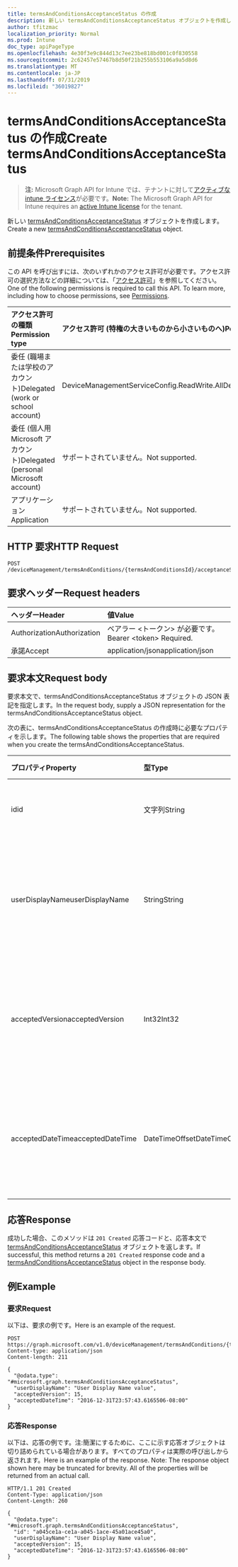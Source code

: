 ```yaml
---
title: termsAndConditionsAcceptanceStatus の作成
description: 新しい termsAndConditionsAcceptanceStatus オブジェクトを作成します。
author: tfitzmac
localization_priority: Normal
ms.prod: Intune
doc_type: apiPageType
ms.openlocfilehash: 4e30f3e9c844d13c7ee23be818bd001c0f830558
ms.sourcegitcommit: 2c62457e57467b8d50f21b255b553106a9a5d8d6
ms.translationtype: MT
ms.contentlocale: ja-JP
ms.lasthandoff: 07/31/2019
ms.locfileid: "36019827"
---
```

# <a name="create-termsandconditionsacceptancestatus"></a><span data-ttu-id="3feae-103">termsAndConditionsAcceptanceStatus の作成</span><span class="sxs-lookup"><span data-stu-id="3feae-103">Create termsAndConditionsAcceptanceStatus</span></span>

> <span data-ttu-id="3feae-104">**注:** Microsoft Graph API for Intune では、テナントに対して[アクティブな intune ライセンス](https://go.microsoft.com/fwlink/?linkid=839381)が必要です。</span><span class="sxs-lookup"><span data-stu-id="3feae-104">**Note:** The Microsoft Graph API for Intune requires an [active Intune license](https://go.microsoft.com/fwlink/?linkid=839381) for the tenant.</span></span>

<span data-ttu-id="3feae-105">新しい [termsAndConditionsAcceptanceStatus](../resources/intune-companyterms-termsandconditionsacceptancestatus.md) オブジェクトを作成します。</span><span class="sxs-lookup"><span data-stu-id="3feae-105">Create a new [termsAndConditionsAcceptanceStatus](../resources/intune-companyterms-termsandconditionsacceptancestatus.md) object.</span></span>

## <a name="prerequisites"></a><span data-ttu-id="3feae-106">前提条件</span><span class="sxs-lookup"><span data-stu-id="3feae-106">Prerequisites</span></span>
<span data-ttu-id="3feae-p101">この API を呼び出すには、次のいずれかのアクセス許可が必要です。アクセス許可の選択方法などの詳細については、「[アクセス許可](/graph/permissions-reference)」を参照してください。</span><span class="sxs-lookup"><span data-stu-id="3feae-p101">One of the following permissions is required to call this API. To learn more, including how to choose permissions, see [Permissions](/graph/permissions-reference).</span></span>

|<span data-ttu-id="3feae-109">アクセス許可の種類</span><span class="sxs-lookup"><span data-stu-id="3feae-109">Permission type</span></span>|<span data-ttu-id="3feae-110">アクセス許可 (特権の大きいものから小さいものへ)</span><span class="sxs-lookup"><span data-stu-id="3feae-110">Permissions (from most to least privileged)</span></span>|
|:---|:---|
|<span data-ttu-id="3feae-111">委任 (職場または学校のアカウント)</span><span class="sxs-lookup"><span data-stu-id="3feae-111">Delegated (work or school account)</span></span>|<span data-ttu-id="3feae-112">DeviceManagementServiceConfig.ReadWrite.All</span><span class="sxs-lookup"><span data-stu-id="3feae-112">DeviceManagementServiceConfig.ReadWrite.All</span></span>|
|<span data-ttu-id="3feae-113">委任 (個人用 Microsoft アカウント)</span><span class="sxs-lookup"><span data-stu-id="3feae-113">Delegated (personal Microsoft account)</span></span>|<span data-ttu-id="3feae-114">サポートされていません。</span><span class="sxs-lookup"><span data-stu-id="3feae-114">Not supported.</span></span>|
|<span data-ttu-id="3feae-115">アプリケーション</span><span class="sxs-lookup"><span data-stu-id="3feae-115">Application</span></span>|<span data-ttu-id="3feae-116">サポートされていません。</span><span class="sxs-lookup"><span data-stu-id="3feae-116">Not supported.</span></span>|

## <a name="http-request"></a><span data-ttu-id="3feae-117">HTTP 要求</span><span class="sxs-lookup"><span data-stu-id="3feae-117">HTTP Request</span></span>
<!-- {
  "blockType": "ignored"
}
-->
``` http
POST /deviceManagement/termsAndConditions/{termsAndConditionsId}/acceptanceStatuses
```

## <a name="request-headers"></a><span data-ttu-id="3feae-118">要求ヘッダー</span><span class="sxs-lookup"><span data-stu-id="3feae-118">Request headers</span></span>
|<span data-ttu-id="3feae-119">ヘッダー</span><span class="sxs-lookup"><span data-stu-id="3feae-119">Header</span></span>|<span data-ttu-id="3feae-120">値</span><span class="sxs-lookup"><span data-stu-id="3feae-120">Value</span></span>|
|:---|:---|
|<span data-ttu-id="3feae-121">Authorization</span><span class="sxs-lookup"><span data-stu-id="3feae-121">Authorization</span></span>|<span data-ttu-id="3feae-122">ベアラー &lt;トークン&gt; が必要です。</span><span class="sxs-lookup"><span data-stu-id="3feae-122">Bearer &lt;token&gt; Required.</span></span>|
|<span data-ttu-id="3feae-123">承諾</span><span class="sxs-lookup"><span data-stu-id="3feae-123">Accept</span></span>|<span data-ttu-id="3feae-124">application/json</span><span class="sxs-lookup"><span data-stu-id="3feae-124">application/json</span></span>|

## <a name="request-body"></a><span data-ttu-id="3feae-125">要求本文</span><span class="sxs-lookup"><span data-stu-id="3feae-125">Request body</span></span>
<span data-ttu-id="3feae-126">要求本文で、termsAndConditionsAcceptanceStatus オブジェクトの JSON 表記を指定します。</span><span class="sxs-lookup"><span data-stu-id="3feae-126">In the request body, supply a JSON representation for the termsAndConditionsAcceptanceStatus object.</span></span>

<span data-ttu-id="3feae-127">次の表に、termsAndConditionsAcceptanceStatus の作成時に必要なプロパティを示します。</span><span class="sxs-lookup"><span data-stu-id="3feae-127">The following table shows the properties that are required when you create the termsAndConditionsAcceptanceStatus.</span></span>

|<span data-ttu-id="3feae-128">プロパティ</span><span class="sxs-lookup"><span data-stu-id="3feae-128">Property</span></span>|<span data-ttu-id="3feae-129">型</span><span class="sxs-lookup"><span data-stu-id="3feae-129">Type</span></span>|<span data-ttu-id="3feae-130">説明</span><span class="sxs-lookup"><span data-stu-id="3feae-130">Description</span></span>|
|:---|:---|:---|
|<span data-ttu-id="3feae-131">id</span><span class="sxs-lookup"><span data-stu-id="3feae-131">id</span></span>|<span data-ttu-id="3feae-132">文字列</span><span class="sxs-lookup"><span data-stu-id="3feae-132">String</span></span>|<span data-ttu-id="3feae-133">エンティティの一意識別子。</span><span class="sxs-lookup"><span data-stu-id="3feae-133">Unique identifier of the entity.</span></span>|
|<span data-ttu-id="3feae-134">userDisplayName</span><span class="sxs-lookup"><span data-stu-id="3feae-134">userDisplayName</span></span>|<span data-ttu-id="3feae-135">String</span><span class="sxs-lookup"><span data-stu-id="3feae-135">String</span></span>|<span data-ttu-id="3feae-136">エンティティによって承諾が示されているユーザーの表示名。</span><span class="sxs-lookup"><span data-stu-id="3feae-136">Display name of the user whose acceptance the entity represents.</span></span>|
|<span data-ttu-id="3feae-137">acceptedVersion</span><span class="sxs-lookup"><span data-stu-id="3feae-137">acceptedVersion</span></span>|<span data-ttu-id="3feae-138">Int32</span><span class="sxs-lookup"><span data-stu-id="3feae-138">Int32</span></span>|<span data-ttu-id="3feae-139">ユーザーによって承諾された使用条件の最新バージョン番号。</span><span class="sxs-lookup"><span data-stu-id="3feae-139">Most recent version number of the T&C accepted by the user.</span></span>|
|<span data-ttu-id="3feae-140">acceptedDateTime</span><span class="sxs-lookup"><span data-stu-id="3feae-140">acceptedDateTime</span></span>|<span data-ttu-id="3feae-141">DateTimeOffset</span><span class="sxs-lookup"><span data-stu-id="3feae-141">DateTimeOffset</span></span>|<span data-ttu-id="3feae-142">最後にユーザーによって使用条件が承諾された DateTime。</span><span class="sxs-lookup"><span data-stu-id="3feae-142">DateTime when the terms were last accepted by the user.</span></span>|



## <a name="response"></a><span data-ttu-id="3feae-143">応答</span><span class="sxs-lookup"><span data-stu-id="3feae-143">Response</span></span>
<span data-ttu-id="3feae-144">成功した場合、このメソッドは `201 Created` 応答コードと、応答本文で [termsAndConditionsAcceptanceStatus](../resources/intune-companyterms-termsandconditionsacceptancestatus.md) オブジェクトを返します。</span><span class="sxs-lookup"><span data-stu-id="3feae-144">If successful, this method returns a `201 Created` response code and a [termsAndConditionsAcceptanceStatus](../resources/intune-companyterms-termsandconditionsacceptancestatus.md) object in the response body.</span></span>

## <a name="example"></a><span data-ttu-id="3feae-145">例</span><span class="sxs-lookup"><span data-stu-id="3feae-145">Example</span></span>

### <a name="request"></a><span data-ttu-id="3feae-146">要求</span><span class="sxs-lookup"><span data-stu-id="3feae-146">Request</span></span>
<span data-ttu-id="3feae-147">以下は、要求の例です。</span><span class="sxs-lookup"><span data-stu-id="3feae-147">Here is an example of the request.</span></span>
``` http
POST https://graph.microsoft.com/v1.0/deviceManagement/termsAndConditions/{termsAndConditionsId}/acceptanceStatuses
Content-type: application/json
Content-length: 211

{
  "@odata.type": "#microsoft.graph.termsAndConditionsAcceptanceStatus",
  "userDisplayName": "User Display Name value",
  "acceptedVersion": 15,
  "acceptedDateTime": "2016-12-31T23:57:43.6165506-08:00"
}
```

### <a name="response"></a><span data-ttu-id="3feae-148">応答</span><span class="sxs-lookup"><span data-stu-id="3feae-148">Response</span></span>
<span data-ttu-id="3feae-p102">以下は、応答の例です。注:簡潔にするために、ここに示す応答オブジェクトは切り詰められている場合があります。すべてのプロパティは実際の呼び出しから返されます。</span><span class="sxs-lookup"><span data-stu-id="3feae-p102">Here is an example of the response. Note: The response object shown here may be truncated for brevity. All of the properties will be returned from an actual call.</span></span>
``` http
HTTP/1.1 201 Created
Content-Type: application/json
Content-Length: 260

{
  "@odata.type": "#microsoft.graph.termsAndConditionsAcceptanceStatus",
  "id": "a045ce1a-ce1a-a045-1ace-45a01ace45a0",
  "userDisplayName": "User Display Name value",
  "acceptedVersion": 15,
  "acceptedDateTime": "2016-12-31T23:57:43.6165506-08:00"
}
```



